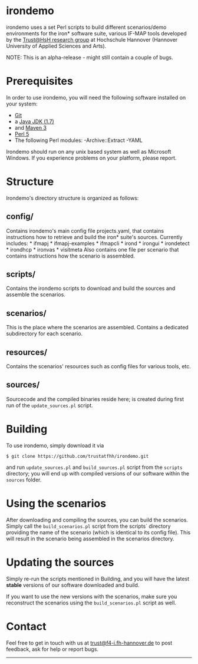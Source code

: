 irondemo
========
irondemo uses a set Perl scripts to build different scenarios/demo environments for the iron* software suite, various IF-MAP tools developed by the [Trust@HsH research group][trustathsh] at Hochschule Hannover (Hannover University of Applied Sciences and Arts).

NOTE: This is an alpha-release - might still contain a couple of bugs.

Prerequisites
=============
In order to use irondemo, you will need the following software installed on your system:
* [Git][git]
* a [Java JDK (1.7)][java]
* and [Maven 3][maven]
* [Perl 5][perl]
* The following Perl modules:
	-Archive::Extract
	-YAML

Irondemo should run on any unix based system as well as Microsoft Windows. If you experience problems on your platform, please report.

Structure
========
Irondemo's directory structure is organized as follows:

config/
-------
Contains irondemo's main config file projects.yaml, that contains instructions how to retrieve and build the iron* suite's sources. Currently includes: 
	* ifmapj
	* ifmapj-examples
	* ifmapcli
	* irond
	* irongui
	* irondetect
	* irondhcp
	* ironvas
	* visitmeta
Also contains one file per scenario that contains instructions how the scenario is assembled.

scripts/
--------
Contains the irondemo scripts to download and build the sources and assemble the scenarios.

scenarios/
----------
This is the place where the scenarios are assembled. Contains a dedicated subdirectory for each scenario.

resources/
----------
Contains the scenarios' resources such as config files for various tools, etc.

sources/
--------
Sourcecode and the compiled binaries reside here; is created during first run of the `update_sources.pl` script.

Building
========
To use irondemo, simply download it via 

	$ git clone https://github.com/trustatfhh/irondemo.git

and run `update_sources.pl` and `build_sources.pl` script from the `scripts` directory; 
you will end up with compiled versions of our software within the `sources` folder.

Using the scenarios
===================
After downloading and compiling the sources, you can build the scenarios. Simply call the `build_scenarios.pl` script from the scripts` directory providing the name of the scenario (which is identical to its config file). This will result in the scenario being assembled in the scenarios directory.

Updating the sources
==================
Simply re-run the scripts mentioned in Building, and you will have the latest **stable** versions of our software downloaded and build.

If you want to use the new versions with the scenarios, make sure you reconstruct the scenarios using the `build_scenarios.pl` script as well.


Contact
=======
Feel free to get in touch with us at <trust@f4-i.fh-hannover.de> to post feedback, ask for help or report bugs.

---

[1]: https://github.com/trustatfhh/irondemo
[git]: http://git-scm.com/
[java]: http://www.oracle.com/technetwork/java/javase/downloads/index.html
[maven]: http://maven.apache.org/
[perl]: http://www.perl.org/
[trustathsh]: http://trust.f4.hs-hannover.de
